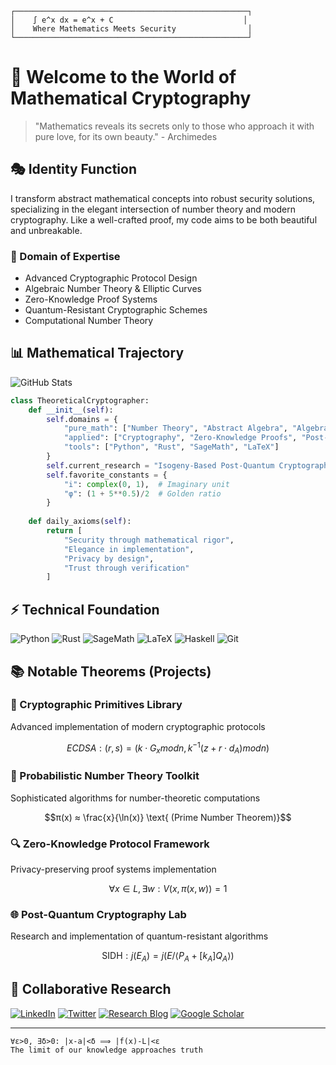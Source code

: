 ```ascii-art
┌────────────────────────────────────────────────────┐
│    ∫ e^x dx = e^x + C                             │
│    Where Mathematics Meets Security                │
└────────────────────────────────────────────────────┘
```

# 🧮 Welcome to the World of Mathematical Cryptography

> "Mathematics reveals its secrets only to those who approach it with pure love, for its own beauty." - Archimedes

## 🎭 Identity Function

I transform abstract mathematical concepts into robust security solutions, specializing in the elegant intersection of number theory and modern cryptography. Like a well-crafted proof, my code aims to be both beautiful and unbreakable.

### 🌟 Domain of Expertise
- Advanced Cryptographic Protocol Design
- Algebraic Number Theory & Elliptic Curves
- Zero-Knowledge Proof Systems
- Quantum-Resistant Cryptographic Schemes
- Computational Number Theory

## 📊 Mathematical Trajectory
![GitHub Stats](https://github-readme-stats.vercel.app/api?username=YOUR_USERNAME&show_icons=true&theme=tokyonight)

```python
class TheoreticalCryptographer:
    def __init__(self):
        self.domains = {
            "pure_math": ["Number Theory", "Abstract Algebra", "Algebraic Geometry"],
            "applied": ["Cryptography", "Zero-Knowledge Proofs", "Post-Quantum Systems"],
            "tools": ["Python", "Rust", "SageMath", "LaTeX"]
        }
        self.current_research = "Isogeny-Based Post-Quantum Cryptography"
        self.favorite_constants = {
            "i": complex(0, 1),  # Imaginary unit
            "φ": (1 + 5**0.5)/2  # Golden ratio
        }
    
    def daily_axioms(self):
        return [
            "Security through mathematical rigor",
            "Elegance in implementation",
            "Privacy by design",
            "Trust through verification"
        ]
```

## ⚡ Technical Foundation

![Python](https://img.shields.io/badge/-Python-3776AB?style=flat-square&logo=Python&logoColor=white)
![Rust](https://img.shields.io/badge/-Rust-000000?style=flat-square&logo=Rust&logoColor=white)
![SageMath](https://img.shields.io/badge/-SageMath-000000?style=flat-square)
![LaTeX](https://img.shields.io/badge/-LaTeX-008080?style=flat-square&logo=LaTeX&logoColor=white)
![Haskell](https://img.shields.io/badge/-Haskell-5D4F85?style=flat-square&logo=haskell&logoColor=white)
![Git](https://img.shields.io/badge/-Git-F05032?style=flat-square&logo=git&logoColor=white)

## 📚 Notable Theorems (Projects)

### 🔐 Cryptographic Primitives Library
Advanced implementation of modern cryptographic protocols
```math
ECDSA: (r, s) = (k⋅G_x mod n, k^{-1}(z + r⋅d_A) mod n)
```

### 🎲 Probabilistic Number Theory Toolkit
Sophisticated algorithms for number-theoretic computations
```math
π(x) ≈ \frac{x}{\ln(x)} \text{ (Prime Number Theorem)}
```

### 🔍 Zero-Knowledge Protocol Framework
Privacy-preserving proof systems implementation
```math
\forall x \in L, \exists w : V(x, π(x,w)) = 1
```

### 🌐 Post-Quantum Cryptography Lab
Research and implementation of quantum-resistant algorithms
```math
\text{SIDH}: j(E_A) = j(E/⟨P_A + [k_A]Q_A⟩)
```

## 🤝 Collaborative Research

[![LinkedIn](https://img.shields.io/badge/-LinkedIn-0077B5?style=flat-square&logo=LinkedIn&logoColor=white)](YOUR_LINKEDIN)
[![Twitter](https://img.shields.io/badge/-Twitter-1DA1F2?style=flat-square&logo=Twitter&logoColor=white)](YOUR_TWITTER)
[![Research Blog](https://img.shields.io/badge/-Research_Blog-FF4088?style=flat-square&logo=Hugo&logoColor=white)](YOUR_BLOG)
[![Google Scholar](https://img.shields.io/badge/-Google_Scholar-4285F4?style=flat-square&logo=google-scholar&logoColor=white)](YOUR_SCHOLAR)

---

```ascii-art
∀ε>0, ∃δ>0: |x-a|<δ ⟹ |f(x)-L|<ε
The limit of our knowledge approaches truth
```
